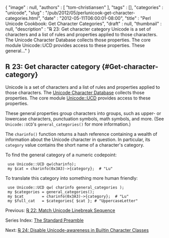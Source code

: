 {
   "image" : null,
   "authors" : [
      "tom-christiansen"
   ],
   "tags" : [],
   "categories" : "unicode",
   "slug" : "/pub/2012/05/perlunicook-get-character-categories.html",
   "date" : "2012-05-11T06:00:01-08:00",
   "title" : "Perl Unicode Cookbook: Get Character Categories",
   "draft" : null,
   "thumbnail" : null,
   "description" : "℞ 23: Get character category Unicode is a set of characters and a list of rules and properties applied to those characters. The Unicode Character Database collects those properties. The core module Unicode::UCD provides access to these properties. These general..."
}





℞ 23: Get character category {#Get-character-category}
----------------------------

Unicode is a set of characters and a list of rules and properties
applied to those characters. The [Unicode Character
Database](http://www.unicode.org/ucd/) collects those properties. The
core module [Unicode::UCD](http://search.cpan.org/perldoc?Unicode::UCD)
provides access to these properties.

These general properties group characters into groups, such as upper- or
lowercase characters, punctuation symbols, math symbols, and more. (See
`Unicode::UCD`'s `general_categories()` for more information.)

The `charinfo()` function returns a hash reference containing a wealth
of information about the Unicode character in question. In particular,
its `category` value contains the short name of a character's category.

To find the general category of a numeric codepoint:

     use Unicode::UCD qw(charinfo);
     my $cat = charinfo(0x3A3)->{category};  # "Lu"

To translate this category into something more human friendly:

     use Unicode::UCD qw( charinfo general_categories );
     my $categories = general_categories();
     my $cat        = charinfo(0x3A3)->{category};  # "Lu"
     my $full_cat   = $categories{ $cat }; # "UppercaseLetter"

Previous: [℞ 22: Match Unicode Linebreak
Sequence](/media/_pub_2012_05_perlunicook-get-character-categories/perlunicook-match-unicode-linebreak-sequence.html)

Series Index: [The Standard
Preamble](/media/_pub_2012_05_perlunicook-get-character-categories/perlunicook-standard-preamble.html)

Next: [℞ 24: Disable Unicode-awareness in Builtin Character
Classes](/media/_pub_2012_05_perlunicook-get-character-categories/perlunicook-disable-unicode-awareness-in-builtin-character-classes.html)


